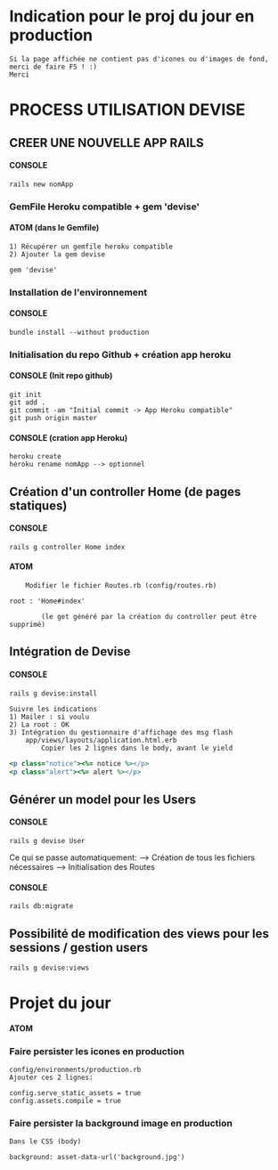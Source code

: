 # Indication pour le proj du jour en production
	Si la page affichée ne contient pas d'icones ou d'images de fond, merci de faire F5 ! :)
	Merci

# PROCESS UTILISATION DEVISE

## CREER UNE NOUVELLE APP RAILS
#### CONSOLE
```
rails new nomApp
```

### GemFile Heroku compatible + gem 'devise'
#### ATOM (dans le Gemfile)
	1) Récupérer un gemfile heroku compatible
	2) Ajouter la gem devise
```
gem 'devise'
```

### Installation de l'environnement
#### CONSOLE
```
bundle install --without production
```

### Initialisation du repo Github + création app heroku
#### CONSOLE (Init repo github)
```
git init
git add .
git commit -am "Initial commit -> App Heroku compatible"
git push origin master
```
#### CONSOLE (cration app Heroku)
```
heroku create
heroku rename nomApp --> optionnel
```

## Création d'un controller Home (de pages statiques)
#### CONSOLE
```
rails g controller Home index
```

#### ATOM
		Modifier le fichier Routes.rb (config/routes.rb)
```
root : 'Home#index'
```
			(le get généré par la création du controller peut être supprimé)

## Intégration de Devise
#### CONSOLE
```
rails g devise:install
```
	Suivre les indications
	1) Mailer : si voulu
	2) La root : OK
	3) Intégration du gestionnaire d'affichage des msg flash
		app/views/layouts/application.html.erb
			Copier les 2 lignes dans le body, avant le yield
```ruby
<p class="notice"><%= notice %></p>
<p class="alert"><%= alert %></p>
```

## Générer un model pour les Users
#### CONSOLE
```
rails g devise User
```
Ce qui se passe automatiquement:
	--> Création de tous les fichiers nécessaires
	--> Initialisation des Routes

#### CONSOLE
```
rails db:migrate
```

## Possibilité de modification des views pour les sessions / gestion users
```
rails g devise:views
```


# Projet du jour
#### ATOM
### Faire persister les icones en production
	config/environments/production.rb
	Ajouter ces 2 lignes:
```
config.serve_static_assets = true
config.assets.compile = true
```

### Faire persister la background image en production
	Dans le CSS (body)
```
background: asset-data-url('background.jpg')
```
